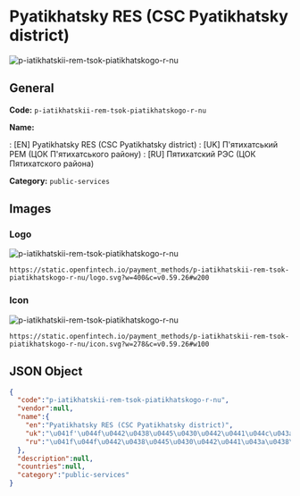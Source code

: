 
# Pyatikhatsky RES (CSC Pyatikhatsky district) 
![p-iatikhatskii-rem-tsok-piatikhatskogo-r-nu](https://static.openfintech.io/payment_methods/p-iatikhatskii-rem-tsok-piatikhatskogo-r-nu/logo.svg?w=400&c=v0.59.26#w200)  

## General 
**Code:** `p-iatikhatskii-rem-tsok-piatikhatskogo-r-nu` 
 
**Name:** 
 
:	[EN] Pyatikhatsky RES (CSC Pyatikhatsky district) 
:	[UK] П'ятихатський РЕМ (ЦОК П'ятихатського району) 
:	[RU] Пятихатский РЭС (ЦОК Пятихатского района) 
 
**Category:** `public-services` 
 

## Images 

### Logo 
![p-iatikhatskii-rem-tsok-piatikhatskogo-r-nu](https://static.openfintech.io/payment_methods/p-iatikhatskii-rem-tsok-piatikhatskogo-r-nu/logo.svg?w=400&c=v0.59.26#w200)  

```
https://static.openfintech.io/payment_methods/p-iatikhatskii-rem-tsok-piatikhatskogo-r-nu/logo.svg?w=400&c=v0.59.26#w200
```  

### Icon 
![p-iatikhatskii-rem-tsok-piatikhatskogo-r-nu](https://static.openfintech.io/payment_methods/p-iatikhatskii-rem-tsok-piatikhatskogo-r-nu/icon.svg?w=278&c=v0.59.26#w100)  

```
https://static.openfintech.io/payment_methods/p-iatikhatskii-rem-tsok-piatikhatskogo-r-nu/icon.svg?w=278&c=v0.59.26#w100
```  

## JSON Object 

```json
{
  "code":"p-iatikhatskii-rem-tsok-piatikhatskogo-r-nu",
  "vendor":null,
  "name":{
    "en":"Pyatikhatsky RES (CSC Pyatikhatsky district)",
    "uk":"\u041f'\u044f\u0442\u0438\u0445\u0430\u0442\u0441\u044c\u043a\u0438\u0439 \u0420\u0415\u041c (\u0426\u041e\u041a \u041f'\u044f\u0442\u0438\u0445\u0430\u0442\u0441\u044c\u043a\u043e\u0433\u043e \u0440\u0430\u0439\u043e\u043d\u0443)",
    "ru":"\u041f\u044f\u0442\u0438\u0445\u0430\u0442\u0441\u043a\u0438\u0439 \u0420\u042d\u0421 (\u0426\u041e\u041a \u041f\u044f\u0442\u0438\u0445\u0430\u0442\u0441\u043a\u043e\u0433\u043e \u0440\u0430\u0439\u043e\u043d\u0430)"
  },
  "description":null,
  "countries":null,
  "category":"public-services"
}
```  
